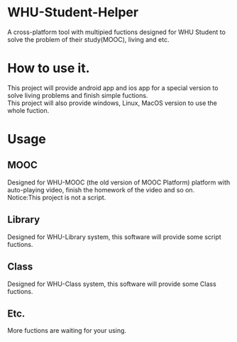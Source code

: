 # WHU-Student-Helper
A cross-platform tool with multipied fuctions designed for WHU Student to solve the problem of their study(MOOC), living and etc.  
# How to use it.  
This project will provide android app and ios app for a special version to solve living problems and finish simple fuctions.  
This project will also provide windows, Linux, MacOS version to use the whole fuction.  
# Usage  
## MOOC  
Designed for WHU-MOOC (the old version of MOOC Platform) platform with auto-playing video, finish the homework of the video and so on.  
Notice:This project is not a script.  
## Library  
Designed for WHU-Library system, this software will provide some script fuctions.  
## Class
Designed for WHU-Class system, this software will provide some Class fuctions.  
## Etc.  
More fuctions are waiting for your using.  
